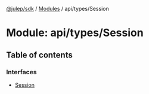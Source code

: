 [@julep/sdk](../README.md) / [Modules](../modules.md) / api/types/Session

# Module: api/types/Session

## Table of contents

### Interfaces

- [Session](../interfaces/api_types_Session.Session.md)
